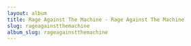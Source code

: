 ```yaml
---
layout: album
title: Rage Against The Machine - Rage Against The Machine
slug: rageagainstthemachine
album_slug: rageagainstthemachine
---
```

